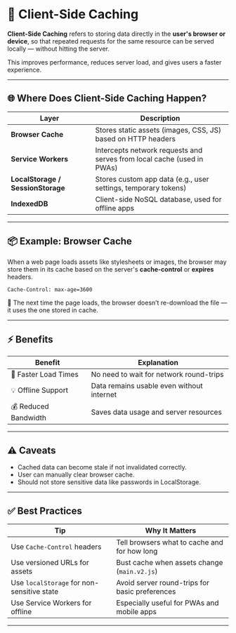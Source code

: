# 🧠 Client-Side Caching

**Client-Side Caching** refers to storing data directly in the **user's browser or device**, so that repeated requests for the same resource can be served locally — without hitting the server.

This improves performance, reduces server load, and gives users a faster experience.

---

## 🌐 Where Does Client-Side Caching Happen?

| Layer                             | Description                                                            |
| --------------------------------- | ---------------------------------------------------------------------- |
| **Browser Cache**                 | Stores static assets (images, CSS, JS) based on HTTP headers           |
| **Service Workers**               | Intercepts network requests and serves from local cache (used in PWAs) |
| **LocalStorage / SessionStorage** | Stores custom app data (e.g., user settings, temporary tokens)         |
| **IndexedDB**                     | Client-side NoSQL database, used for offline apps                      |

---

## 📦 Example: Browser Cache

When a web page loads assets like stylesheets or images, the browser may store them in its cache based on the server's **cache-control** or **expires** headers.

```http
Cache-Control: max-age=3600
```

🔁 The next time the page loads, the browser doesn’t re-download the file — it uses the one stored in cache.

---

## ⚡ Benefits

| Benefit              | Explanation                               |
| -------------------- | ----------------------------------------- |
| 🚀 Faster Load Times | No need to wait for network round-trips   |
| 💡 Offline Support   | Data remains usable even without internet |
| 💰 Reduced Bandwidth | Saves data usage and server resources     |

---

## ⚠️ Caveats

- Cached data can become stale if not invalidated correctly.
- User can manually clear browser cache.
- Should not store sensitive data like passwords in LocalStorage.

---

## ✅ Best Practices

| Tip                                        | Why It Matters                                 |
| ------------------------------------------ | ---------------------------------------------- |
| Use `Cache-Control` headers                | Tell browsers what to cache and for how long   |
| Use versioned URLs for assets              | Bust cache when assets change (`main.v2.js`)   |
| Use `localStorage` for non-sensitive state | Avoid server round-trips for basic preferences |
| Use Service Workers for offline            | Especially useful for PWAs and mobile apps     |

---
